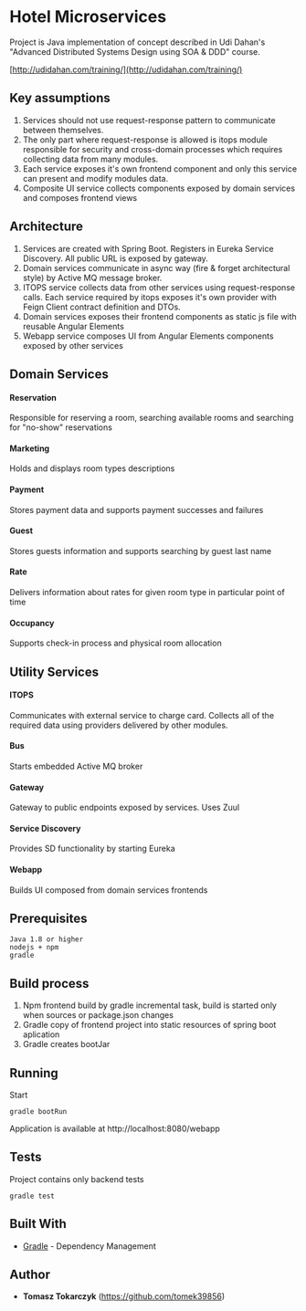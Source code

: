 # Hotel Microservices

Project is Java implementation of concept described in Udi Dahan's "Advanced Distributed Systems Design using SOA & DDD" course.

[http://udidahan.com/training/](http://udidahan.com/training/)

## Key assumptions

1. Services should not use request-response pattern to communicate between themselves.
2. The only part where request-response is allowed is itops module responsible for security and cross-domain processes which requires collecting data from many modules.
3. Each service exposes it's own frontend component and only this service can present and modify modules data.
4. Composite UI service collects components exposed by domain services and composes frontend views

## Architecture

1. Services are created with Spring Boot. Registers in Eureka Service Discovery. All public URL is exposed by gateway.
2. Domain services communicate in async way (fire & forget architectural style) by Active MQ message broker.
3. ITOPS service collects data from other services using request-response calls. Each service required by itops exposes it's own provider with Feign Client contract definition and DTOs.
4. Domain services exposes their frontend components as static js file with reusable Angular Elements
5. Webapp service  composes UI from Angular Elements components exposed by other services 

## Domain Services

#### Reservation
Responsible for reserving a room, searching available rooms and searching for "no-show" reservations
#### Marketing
Holds and displays room types descriptions
#### Payment
Stores payment data and supports payment successes and failures
#### Guest
Stores guests information and supports searching by guest last name
#### Rate
Delivers information about rates for given room type in particular point of time
#### Occupancy
Supports check-in process and physical room allocation

## Utility Services

#### ITOPS
Communicates with external service to charge card. Collects all of the required data using providers delivered by other modules.
#### Bus
Starts embedded Active MQ broker
#### Gateway
Gateway to public endpoints exposed by services. Uses Zuul
#### Service Discovery
Provides SD functionality by starting Eureka
#### Webapp
Builds UI composed from domain services frontends

## Prerequisites

```
Java 1.8 or higher
nodejs + npm
gradle
```

## Build process
1. Npm frontend build by gradle incremental task, build is started only when sources or package.json changes
2. Gradle copy of frontend project into static resources of spring boot aplication
3. Gradle creates bootJar

## Running

Start
```
gradle bootRun
```
Application is available at
http://localhost:8080/webapp

## Tests

Project contains only backend tests

```
gradle test
```

## Built With

* [Gradle](https://gradle.org/) - Dependency Management

## Author

* **Tomasz Tokarczyk** (https://github.com/tomek39856)